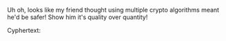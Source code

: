 Uh oh, looks like my friend thought using multiple crypto algorithms meant he'd be safer! Show him it's quality over quantity!

Cyphertext:
